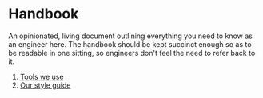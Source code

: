 # Handbook

An opinionated, living document outlining everything you need to know as
an engineer here. The handbook should be kept succinct enough so as to
be readable in one sitting, so engineers don't feel the need to refer
back to it.

1. [Tools we use](tools.md)
2. [Our style guide](style.md)
